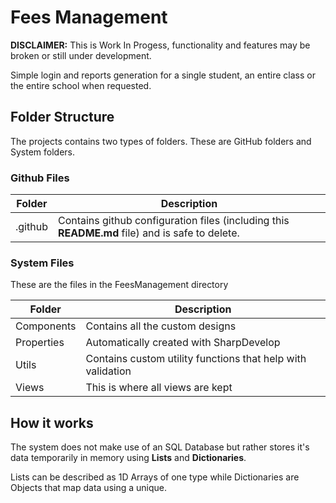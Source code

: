 # Fees Management

**DISCLAIMER:** This is Work In Progess, functionality and features may be broken or still under development.

Simple login and reports generation for a single student, an entire class or the entire school when requested.

## Folder Structure

The projects contains two types of folders. These are GitHub folders and System folders.

### Github Files

Folder | Description
---|---
.github | Contains github configuration files (including this **README.md** file) and is safe to delete.

### System Files

These are the files in the FeesManagement directory

Folder | Description
---|---
Components | Contains all the custom designs
Properties | Automatically created with SharpDevelop
Utils | Contains custom utility functions that help with validation
Views | This is where all views are kept

## How it works

The system does not make use of an SQL Database but rather stores it's data temporarily in memory using **Lists** and **Dictionaries**. 

Lists can be described as 1D Arrays of one type while Dictionaries are Objects that map data using a unique.
